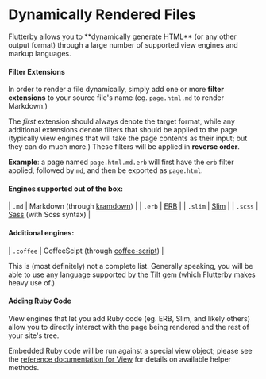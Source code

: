 # Dynamically Rendered Files

<div class="intro" markdown="1">
Flutterby allows you to **dynamically generate HTML** (or any other output format) through a large number of supported view engines and markup languages.
</div>


#### Filter Extensions

In order to render a file dynamically, simply add one or more **filter extensions** to your source file's name (eg. `page.html.md` to render Markdown.)

The _first_ extension should always denote the target format, while any additional extensions denote filters that should be applied to the page (typically view engines that will take the page contents as their input; but they can do much more.) These filters will be applied in **reverse order**.

**Example**: a page named `page.html.md.erb` will first have the `erb` filter applied, followed by `md`, and then be exported as `page.html`.


#### Engines supported out of the box:

| `.md` | Markdown (through [kramdown](https://kramdown.gettalong.org/syntax.html)) |
| `.erb` | [ERB](http://ruby-doc.org/stdlib-2.4.0/libdoc/erb/rdoc/ERB.html) |
| `.slim` | [Slim](http://slim-lang.com/) |
| `.scss` | [Sass](http://sass-lang.com/) (with Scss syntax) |


#### Additional engines:

| `.coffee` | CoffeeScipt (through [coffee-script](https://rubygems.org/gems/coffee-script/)) |

This is (most definitely) not a complete list. Generally speaking, you will be able to use any language supported by the [Tilt](https://github.com/rtomayko/tilt) gem (which Flutterby makes heavy use of.)

#### Adding Ruby Code

View engines that let you add Ruby code (eg. ERB, Slim, and likely others) allow you to directly interact with the page being rendered and the rest of your site's tree.

Embedded Ruby code will be run against a special view object; please see the [reference documentation for View](http://www.rubydoc.info/github/hmans/flutterby/Flutterby/View) for details on available helper methods.
